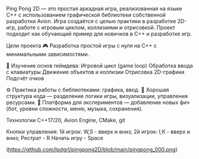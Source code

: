 Ping Pong 2D — это простая аркадная игра, реализованная на языке C++ с использованием графической библиотеки собственной разработки Avion. Игра создаётся с целью практики в разработке 2D-игр, работе с игровым циклом, коллизиями и отрисовкой.
Проект подходит как обучающий пример для новичков в C++ и разработке игр.

Цели проекта 🎮 Разработка простой игры с нуля на C++ с минимальными зависимостями.

🧠 Изучение основ геймдева:
Игровой цикл (game loop)
Обработка ввода с клавиатуры
Движение объектов и коллизии
Отрисовка 2D-графики
Подсчёт очков

⚙️ Практика работы с библиотеками: графика, ввод.
🧱 Хорошая структура кода — разделение логики игры, визуализации, управления ресурсами.
🚀 Платформа для экспериментов — добавление новых фич (бот, уровни сложности, меню, музыка, сохранения).

Технологии C++17/20, Avion Engine, CMake, git

Кнопки управления:
  1й игрок:
    W,S - вверх и вниз;
  2й игрок:
    I,K - вверх и вниз;
  Рестрат - R
  Начать игру - Space


(https://github.com/lpdgrl/pingpong2D/blob/main/pingpong_000.png)
